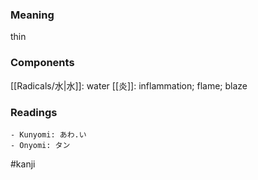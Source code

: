 ### Meaning

thin

### Components

[[Radicals/水|水]]: water [[炎]]: inflammation; flame; blaze

### Readings

```
- Kunyomi: あわ.い
- Onyomi: タン
```

#kanji